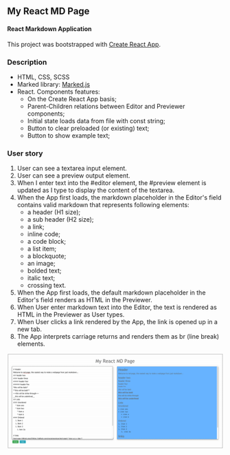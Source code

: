 ## My React MD Page
#### React Markdown Application

This project was bootstrapped with [Create React App](https://github.com/facebookincubator/create-react-app).

### Description

* HTML, CSS, SCSS
* Marked library: [Marked.js](https://cdnjs.com/libraries/marked)
* React. Components features:
     * On the Create React App basis;
     * Parent-Children relations between Editor and Previewer components;
     * Initial state loads data from file with const string;
     * Button to clear preloaded (or existing) text;
     * Button to show example text;

### User story
1.  User can see a textarea input element.
1.  User can see a preview output element.
1.  When I enter text into the #editor element, the #preview element is updated as I type to display the content of the textarea.
1.  When the App first loads, the markdown placeholder in the Editor's field  contains valid markdown that represents following elements:
    * a header (H1 size);
    * a sub header (H2 size);
    * a link;
    * inline code;
    * a code block;
    * a list item;
    * a blockquote;
    * an image;
    * bolded text;
    * italic text;
    * crossing text.    
1.  When the App first loads, the default markdown placeholder in the Editor's field renders as HTML in the Previewer.
1.  When User enter markdown text into the Editor, the text is rendered as HTML in the Previewer as User types.
1.  When User clicks a link rendered by the App, the link is opened up in a new tab.
1.  The App interprets carriage returns and renders them as br (line break) elements.

![Jest watch mode](https://raw.githubusercontent.com/vickochetkov/my-md-page/master/img/11.gif)
